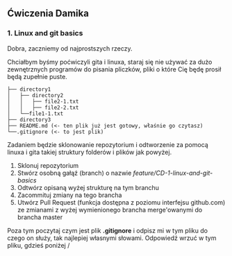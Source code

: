 ## Ćwiczenia Damika

### 1. Linux and git basics

Dobra, zaczniemy od najprostszych rzeczy.

Chciałbym byśmy poćwiczyli gita i linuxa, staraj się nie używać za dużo zewnętrznych programów do pisania pliczków, pliki o które Cię będę prosił będą zupełnie puste.

```
├── directory1
│   ├── directory2
│   │   ├── file2-1.txt
│   │   ├── file2-2.txt
│   └──file1-1.txt
├── directory3
├── README.md (<- ten plik już jest gotowy, właśnie go czytasz)
└──.gitignore (<- to jest plik)
```

Zadaniem będzie sklonowanie repozytorium i odtworzenie za pomocą linuxa i gita takiej struktury folderów i plików jak powyżej.
1. Sklonuj repozytorium
2. Stwórz osobną gałąź (branch) o nazwie _feature/CD-1-linux-and-git-basics_
3. Odtwórz opisaną wyżej strukturę na tym branchu
4. Zacommituj zmiany na tego brancha
5. Utwórz Pull Request (funkcja dostępna z poziomu interfejsu github.com) ze zmianami z wyżej wymienionego brancha merge'owanymi do brancha master

Poza tym poczytaj czym jest plik **.gitignore** i odpisz mi w tym pliku do czego on służy, tak najlepiej własnymi słowami.
Odpowiedź wrzuć w tym pliku, gdzieś poniżej \/